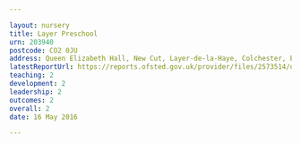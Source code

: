 ```yaml
---

layout: nursery
title: Layer Preschool
urn: 203940
postcode: CO2 0JU
address: Queen Elizabeth Hall, New Cut, Layer-de-la-Haye, Colchester, Essex, CO2 0JU
latestReportUrl: https://reports.ofsted.gov.uk/provider/files/2573514/urn/203940.pdf
teaching: 2
development: 2
leadership: 2
outcomes: 2
overall: 2
date: 16 May 2016

---
```


